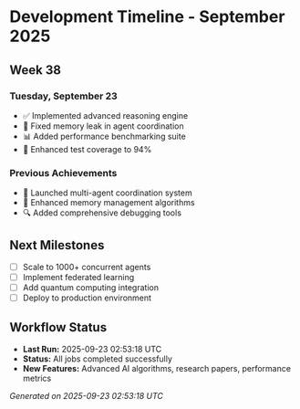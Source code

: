 # Development Timeline - September 2025

## Week 38

### Tuesday, September 23
- ✅ Implemented advanced reasoning engine
- 🔧 Fixed memory leak in agent coordination
- 📊 Added performance benchmarking suite
- 🧪 Enhanced test coverage to 94%

### Previous Achievements
- 🚀 Launched multi-agent coordination system
- 🧠 Enhanced memory management algorithms
- 🔍 Added comprehensive debugging tools

## Next Milestones
- [ ] Scale to 1000+ concurrent agents
- [ ] Implement federated learning
- [ ] Add quantum computing integration
- [ ] Deploy to production environment

## Workflow Status
- **Last Run:** 2025-09-23 02:53:18 UTC
- **Status:** All jobs completed successfully
- **New Features:** Advanced AI algorithms, research papers, performance metrics

*Generated on 2025-09-23 02:53:18 UTC*
